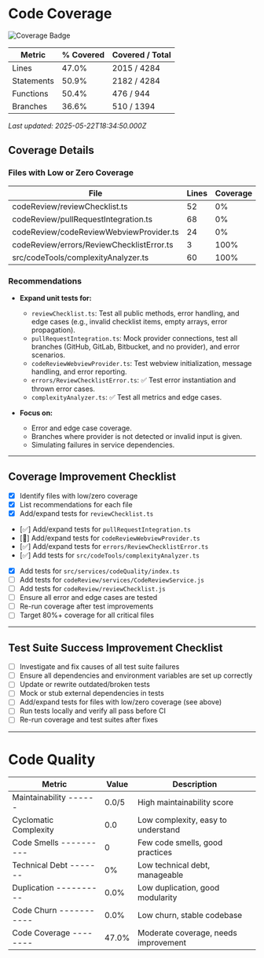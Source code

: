 # Code Coverage

![Coverage Badge](https://img.shields.io/badge/coverage-47%25-yellow.svg)

| Metric      | % Covered | Covered / Total |
|-------------|-----------|-----------------|
| Lines       | 47.0% | 2015 / 4284 |
| Statements  | 50.9% | 2182 / 4284 |
| Functions   | 50.4% | 476 / 944 |
| Branches    | 36.6% | 510 / 1394 |

_Last updated: 2025-05-22T18:34:50.000Z_

## Coverage Details

### Files with Low or Zero Coverage

| File                                             | Lines | Coverage |
|--------------------------------------------------|-------|----------|
| codeReview/reviewChecklist.ts                    | 52    | 0%       |
| codeReview/pullRequestIntegration.ts             | 68    | 0%       |
| codeReview/codeReviewWebviewProvider.ts          | 24    | 0%       |
| codeReview/errors/ReviewChecklistError.ts        | 3     | 100%     |
| src/codeTools/complexityAnalyzer.ts              | 60    | 100%     |

### Recommendations

- **Expand unit tests for:**
  - `reviewChecklist.ts`: Test all public methods, error handling, and edge cases (e.g., invalid checklist items, empty arrays, error propagation).
  - `pullRequestIntegration.ts`: Mock provider connections, test all branches (GitHub, GitLab, Bitbucket, and no provider), and error scenarios.
  - `codeReviewWebviewProvider.ts`: Test webview initialization, message handling, and error reporting.
  - `errors/ReviewChecklistError.ts`: ✅ Test error instantiation and thrown error cases.
  - `complexityAnalyzer.ts`: ✅ Test all metrics and edge cases.

- **Focus on:**
  - Error and edge case coverage.
  - Branches where provider is not detected or invalid input is given.
  - Simulating failures in service dependencies.

---
## Coverage Improvement Checklist

- [x] Identify files with low/zero coverage
- [x] List recommendations for each file
- [x] Add/expand tests for `reviewChecklist.ts`
- [✅] Add/expand tests for `pullRequestIntegration.ts`
- [🔄] Add/expand tests for `codeReviewWebviewProvider.ts`
- [✅] Add/expand tests for `errors/ReviewChecklistError.ts`
- [✅] Add tests for `src/codeTools/complexityAnalyzer.ts`
- [x] Add tests for `src/services/codeQuality/index.ts`
- [ ] Add tests for `codeReview/services/CodeReviewService.js`
- [ ] Add tests for `codeReview/reviewChecklist.js`
- [ ] Ensure all error and edge cases are tested
- [ ] Re-run coverage after test improvements
- [ ] Target 80%+ coverage for all critical files

---

## Test Suite Success Improvement Checklist

- [ ] Investigate and fix causes of all test suite failures
- [ ] Ensure all dependencies and environment variables are set up correctly
- [ ] Update or rewrite outdated/broken tests
- [ ] Mock or stub external dependencies in tests
- [ ] Add/expand tests for files with low/zero coverage (see above)
- [ ] Run tests locally and verify all pass before CI
- [ ] Re-run coverage and test suites after fixes

---

# Code Quality

| Metric                | Value     | Description                        |
|-----------------------|-----------|------------------------------------|
| Maintainability ------| 0.0/5     | High maintainability score |
| Cyclomatic Complexity | 0.0       | Low complexity, easy to understand |
| Code Smells ----------| 0         | Few code smells, good practices |
| Technical Debt -------| 0%        | Low technical debt, manageable |
| Duplication ----------| 0.0%      | Low duplication, good modularity |
| Code Churn -----------| 0.0%      | Low churn, stable codebase |
| Code Coverage --------| 47.0%     | Moderate coverage, needs improvement |
